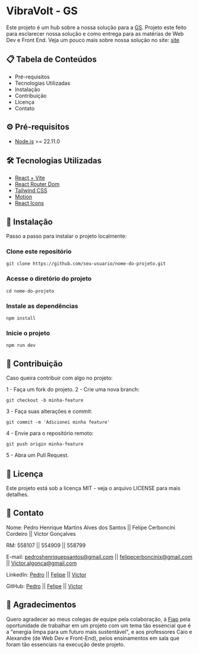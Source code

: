 # VibraVolt - GS
Este projeto é um hub sobre a nossa solução para a [GS](https://www.fiap.com.br/graduacao/global-solution/).
Projeto este feito para esclarecer nossa solução e como entrega para as matérias de Web Dev e Front End.
Veja um pouco mais sobre nossa solução no site: [site]()

## 📋 Tabela de Conteúdos
- Pré-requisitos
- Tecnologias Utilizadas
- Instalação
- Contribuição
- Licença
- Contato

## ⚙️ Pré-requisitos

- [Node.js](https://nodejs.org/pt) >= 22.11.0

## 🛠️ Tecnologias Utilizadas

- [React + Vite](https://react.dev/)
- [React Router Dom](https://www.npmjs.com/package/react-router-dom)
- [Tailwind CSS](https://tailwindcss.com/)
- [Motion](https://motion.dev/)
- [React Icons](https://react-icons.github.io/react-icons/)

## 🚀 Instalação
Passo a passo para instalar o projeto localmente:

### Clone este repositório
```
git clone https://github.com/seu-usuario/nome-do-projeto.git
```

### Acesse o diretório do projeto
```
cd nome-do-projeto
```

### Instale as dependências
```
npm install
```

### Inicie o projeto
```
npm run dev
```

## 🤝 Contribuição
Caso queira contribuir com algo no projeto:

1 - Faça um fork do projeto.
2 - Crie uma nova branch:
```
git checkout -b minha-feature
```
3 - Faça suas alterações e commit:
```
git commit -m 'Adicionei minha feature'
```
4 - Envie para o repositório remoto:
```
git push origin minha-feature
```
5 - Abra um Pull Request.

## 📄 Licença

Este projeto está sob a licença MIT - veja o arquivo LICENSE para mais detalhes.

## 📧 Contato

Nome: Pedro Henrique Martins Alves dos Santos || Felipe Cerboncini Cordeiro || Victor Gonçalves

RM: 558107 || 554909 || 558799

E-mail: pedroshenriquepsantos@gmail.com || felipecerboncinix@gmail.com || Victor.algonca@gmail.com

LinkedIn: [Pedro](https://www.linkedin.com/in/pedrohmas/) || [Felipe](https://www.linkedin.com/in/felipe-cerboncini-cordeiro/) || [Victor](https://www.linkedin.com/in/victor-gon%C3%A7alves-3601a42b9/)

GitHub: [Pedro](https://github.com/pedrohmartinsa) || [Felipe](https://github.com/CerbonXD) || [Victor](https://github.com/VictorAlgonca)

## 🌟 Agradecimentos
Quero agradecer ao meus colegas de equipe pela colaboração, á [Fiap](https://www.fiap.com.br/) pela oportunidade de trabalhar em um projeto com um tema tão essencial que é a "energia limpa para um futuro mais sustentável", e aos professores Caio e Alexandre (de Web Dev e Front-End), pelos ensinamentos em sala que foram tão essenciais na execução deste projeto.
